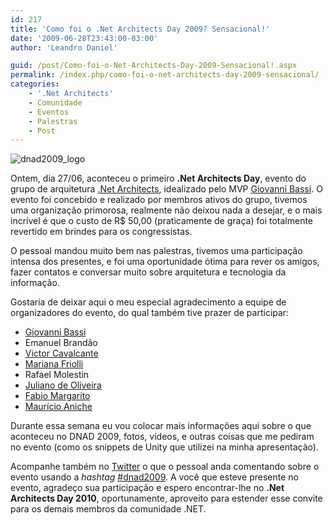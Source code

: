 ```yaml
---
id: 217
title: 'Como foi o .Net Architects Day 2009? Sensacional!'
date: '2009-06-28T23:43:00-03:00'
author: 'Leandro Daniel'

guid: /post/Como-foi-o-Net-Architects-Day-2009-Sensacional!.aspx
permalink: /index.php/como-foi-o-net-architects-day-2009-sensacional/
categories:
    - '.Net Architects'
    - Comunidade
    - Eventos
    - Palestras
    - Post
---
```


![dnad2009_logo](http://leandrodaniel.com/pics/WindowsLiveWriter/Comofoio.NetArchitectsDay2009Sensacional/22F6F9FD/dnad2009_logo_thumb.png "dnad2009_logo")

Ontem, dia 27/06, aconteceu o primeiro **.Net Architects Day**, evento do grupo de arquitetura [.Net Architects](http://www.dotnetarchitects.net/page/NET-Architects-Day-2009), idealizado pelo MVP [Giovanni Bassi](http://unplugged.giggio.net/). O evento foi concebido e realizado por membros ativos do grupo, tivemos uma organização primorosa, realmente não deixou nada a desejar, e o mais incrível é que o custo de R$ 50,00 (praticamente de graça) foi totalmente revertido em brindes para os congressistas.

O pessoal mandou muito bem nas palestras, tivemos uma participação intensa dos presentes, e foi uma oportunidade ótima para rever os amigos, fazer contatos e conversar muito sobre arquitetura e tecnologia da informação.

Gostaria de deixar aqui o meu especial agradecimento a equipe de organizadores do evento, do qual também tive prazer de participar:

- [Giovanni Bassi](http://unplugged.giggio.net/)
- Emanuel Brandão
- [Victor Cavalcante](http://www.mgrtconsultoria.com/blog/admin/Pages/victor@cavalcante.net)
- [Mariana Friolli](http://www.meadiciona.com/frioli)
- Rafael Molestin
- [Juliano de Oliveira](http://programandoem.net/)
- [Fabio Margarito](http://www.mgrtconsultoria.com/blog/admin/Pages/www.mgrtconsultoria.com)
- [Maurício Aniche](http://www.aniche.com.br/blog/)

Durante essa semana eu vou colocar mais informações aqui sobre o que aconteceu no DNAD 2009, fotos, vídeos, e outras coisas que me pediram no evento (como os snippets de Unity que utilizei na minha apresentação).

Acompanhe também no [Twitter](http://search.twitter.com/search?q=%23dnad2009) o que o pessoal anda comentando sobre o evento usando a *hashtag* [\#dnad2009](http://search.twitter.com/search?q=%23dnad2009). A você que esteve presente no evento, agradeço sua participação e espero encontrar-lhe no **.Net Architects Day 2010**, oportunamente, aproveito para estender esse convite para os demais membros da comunidade .NET.